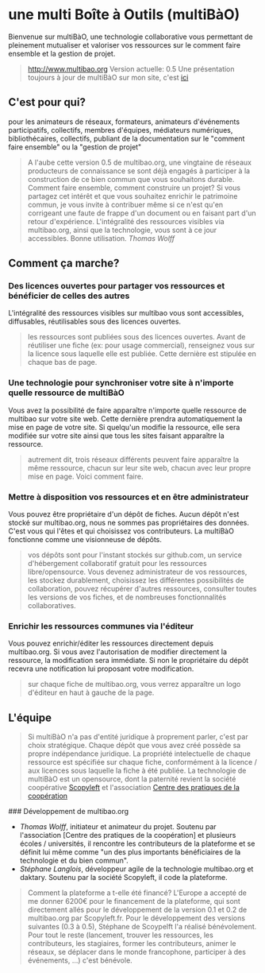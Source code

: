# une multi Boîte à Outils (multiBàO)

Bienvenue sur multiBàO, une technologie collaborative vous permettant de pleinement mutualiser et valoriser vos ressources sur le comment faire ensemble et la gestion de projet. 

> http://www.multibao.org
> Version actuelle: 0.5
> Une présentation toujours à jour de multiBàO sur mon site, c'est [ici](http://www.multibao.org/multibao/contributions/pages/documentation/presentation.md)

## C'est pour qui? 

pour les animateurs de réseaux, formateurs, animateurs d'événements participatifs, collectifs, membres d'équipes, médiateurs numériques, bibliothécaires, collectifs, publiant de la documentation sur le "comment faire ensemble" ou la "gestion de projet"

> A l'aube cette version 0.5 de multibao.org, une vingtaine de réseaux producteurs de connaissance se sont déjà engagés à participer à la construction de ce bien commun que vous souhaitons durable. Comment faire ensemble, comment construire un projet? Si vous partagez cet intérêt et que vous souhaitez enrichir le patrimoine commun, je vous invite à contribuer même si ce n'est qu'en corrigeant une faute de frappe d'un document ou en faisant part d'un retour d'expérience. L'intégralité des ressources visibles via multibao.org, ainsi que la technologie, vous sont à ce jour accessibles. Bonne utilisation. *Thomas Wolff*

## Comment ça marche? 

### Des licences ouvertes pour partager vos ressources et bénéficier de celles des autres

L'intégralité des ressources visibles sur multibao vous sont accessibles, diffusables, réutilisables sous des licences ouvertes. 

> les ressources sont publiées sous des licences ouvertes. Avant de réutiliser une fiche (ex: pour usage commercial), renseignez vous sur la licence sous laquelle elle est publiée. Cette dernière est stipulée en chaque bas de page.  

### Une technologie pour synchroniser votre site à n'importe quelle ressource de multiBàO

Vous avez la possibilité de faire apparaître n'importe quelle ressource de multibao sur votre site web. Cette dernière prendra automatiquement la mise en page de votre site. Si quelqu'un modifie la ressource, elle sera modifiée sur votre site ainsi que tous les sites faisant apparaître la ressource. 

> autrement dit, trois réseaux différents peuvent faire apparaître la même ressource, chacun sur leur site web, chacun avec leur propre mise en page. Voici comment faire. 

### Mettre à disposition vos ressources et en être administrateur

Vous pouvez être propriétaire d'un dépôt de fiches. Aucun dépôt n'est stocké sur multibao.org, nous ne sommes pas propriétaires des données. C'est vous qui l'êtes et qui choisissez vos contributeurs. La multiBàO fonctionne comme une visionneuse de dépôts.

> vos dépôts sont pour l'instant stockés sur github.com, un service d'hébergement collaboratif gratuit pour les ressources libre/opensource. Vous devenez administrateur de vos ressources, les stockez durablement, choisissez les différentes possibilités de collaboration, pouvez récupérer d'autres ressources, consulter toutes les versions de vos fiches, et de nombreuses fonctionnalités collaboratives. 

### Enrichir les ressources communes via l'éditeur

Vous pouvez enrichir/éditer les ressources directement depuis multibao.org. Si vous avez l'autorisation de modifier directement la ressource, la modification sera immédiate. Si non le propriétaire du dépôt recevra une notification lui proposant votre modification. 

> sur chaque fiche de multibao.org, vous verrez apparaître un logo d'éditeur en haut à gauche de la page.

## L'équipe

> Si multiBàO n'a pas d'entité juridique à proprement parler, c'est par choix stratégique. Chaque dépôt que vous avez créé possède sa propre indépendance juridique. La propriété intelectuelle de chaque ressource est spécifiée sur chaque fiche, conformément à la licence / aux licences sous laquelle la fiche à été publiée. La technologie de multiBàO est un opensource, dont la paternité revient la société coopérative [Scopyleft](http://scopyleft.fr) et l'association [Centre des pratiques de la coopération](http://cpcoop.fr)

### Développement de multibao.org

* *Thomas Wolff*, initiateur et animateur du projet. Soutenu par l'association [Centre des pratiques de la coopération] et plusieurs écoles / universités, il rencontre les contributeurs de la plateforme et se définit lui même comme "un des plus importants bénéficiaires de la technologie et du bien commun". 
* *Stéphane Langlois*, développeur agile de la technologie multibao.org et daktary. Soutenu par la société Scopyleft, il code la plateforme.

> Comment la plateforme a t-elle été financé? L'Europe a accepté de me donner 6200€ pour le financement de la plateforme, qui sont directement allés pour le développement de la version 0.1 et 0.2 de multibao.org par Scopyleft.fr. Pour le développement des versions suivantes (0.3 à 0.5), Stéphane de Scoypelft l'a réalisé bénévolement. Pour tout le reste (lancement, trouver les ressources, les contributeurs, les stagiaires, former les contributeurs, animer le réseaux, se déplacer dans le monde francophone, participer à des événements, ...) c'est bénévole.







